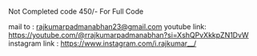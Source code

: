 Not Completed code 450/- For Full Code

mail to : rajkumarpadmanabhan23@gmail.com youtube link: https://youtube.com/@rrajkumarpadmanabhan?si=XshQPvXkkpZN1DvW instagram link : https://www.instagram.com/i.rajkumar__/
